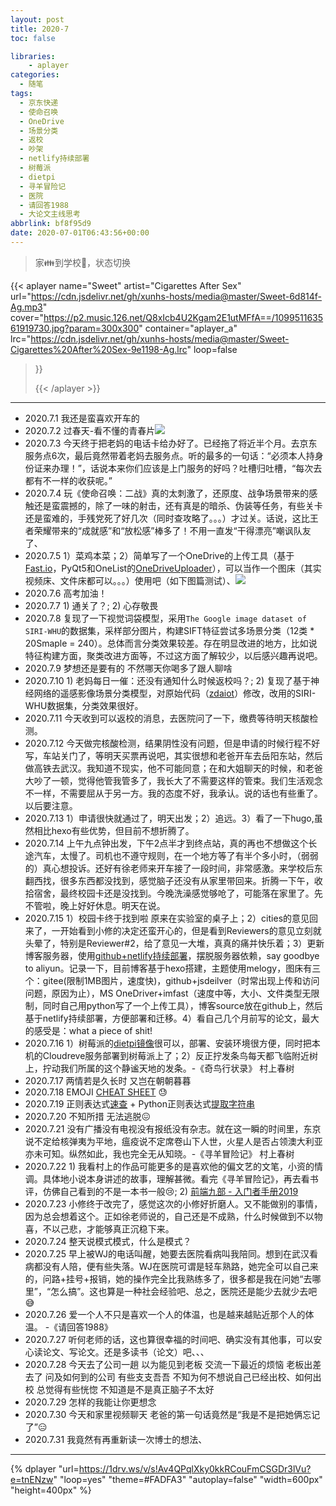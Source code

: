 ```yaml
---
layout: post
title: 2020-7
toc: false

libraries:
    - aplayer
categories:
  - 随笔
tags:
  - 京东快递
  - 使命召唤
  - OneDrive
  - 场景分类
  - 返校
  - 吵架
  - netlify持续部署
  - 树莓派
  - dietpi
  - 寻羊冒险记
  - 医院
  - 请回答1988
  - 大论文主线思考
abbrlink: bf8f95d9
date: 2020-07-01T06:43:56+00:00
---
```


> 家👪到学校🏫，状态切换



<!--more-->



{{< aplayer 
name="Sweet"
artist="Cigarettes After Sex"
url="https://cdn.jsdelivr.net/gh/xunhs-hosts/media@master/Sweet-6d814f-Ag.mp3"
cover="https://p2.music.126.net/Q8xIcb4U2Kgam2E1utMFfA==/109951163561919730.jpg?param=300x300"
container="aplayer_a" 
lrc="https://cdn.jsdelivr.net/gh/xunhs-hosts/media@master/Sweet-Cigarettes%20After%20Sex-9e1198-Ag.lrc"
loop=false 
>}}<div id="aplayer_a"></div>{{< /aplayer >}}

---


- 2020.7.1 我还是蛮喜欢开车的
- 2020.7.2 过春天-看不懂的青春片![](https://cdn.jsdelivr.net/gh/xunhs/image_host/history/uploads/images/2020/S3/20200702184542.png)
- 2020.7.3 今天终于把老妈的电话卡给办好了。已经拖了将近半个月。去京东服务点6次，最后竟然带着老妈去服务点。听的最多的一句话：“必须本人持身份证来办理！”，话说本来你们应该是上门服务的好吗？吐槽归吐槽，“每次去都有不一样的收获呢。”
- 2020.7.4 玩《使命召唤：二战》真的太刺激了，还原度、战争场景带来的感触还是蛮震撼的，除了一味的射击，还有真是的暗杀、伪装等任务，有些关卡还是蛮难的，手残党死了好几次（同时查攻略了。。。）才过关。话说，这比王者荣耀带来的“成就感”和“放松感”棒多了！不用一直发“干得漂亮”嘲讽队友了、
- 2020.7.5 1）菜鸡本菜；2）简单写了一个OneDrive的上传工具（基于[Fast.io](https://go.fast.io/sites)，PyQt5和OneList的[OneDriveUploader](https://github.com/MoeClub/OneList/tree/master/OneDriveUploader)），可以当作一个图床（其实视频床、文件床都可以。。。）使用吧（如下图篇测试）、![](https://cdn.jsdelivr.net/gh/xunhs/image_host/images/2020/7/1593962829.png)
- 2020.7.6 高考加油！
- 2020.7.7 1) 通关了？; 2) 心存敬畏
- 2020.7.8 复现了一下视觉词袋模型，采用`The Google image dataset of SIRI-WHU`的数据集，采样部分图片，构建SIFT特征尝试多场景分类（12类 * 20Smaple = 240）。总体而言分类效果较差。存在明显改进的地方，比如说特征构建方面，聚类改进方面等，不过这方面了解较少，以后感兴趣再说吧。
- 2020.7.9 梦想还是要有的 不然哪天你喝多了跟人聊啥
- 2020.7.10 1) 老妈每日一催：还没有通知什么时候返校吗？; 2) 复现了基于神经网络的遥感影像场景分类模型，对原始代码（[zdaiot](https://github.com/zdaiot/rssrai2019_scene_classification)）修改，改用的SIRI-WHU数据集，分类效果很好。
- 2020.7.11 今天收到可以返校的消息，去医院问了一下，缴费等待明天核酸检测。
- 2020.7.12 今天做完核酸检测，结果阴性没有问题，但是申请的时候行程不好写，车站关门了，等明天买票再说吧，其实很想和老爸开车去岳阳东站，然后做高铁去武汉。我知道不现实，他不可能同意；在和大姐聊天的时候，和老爸大吵了一顿，觉得他管我管多了，我长大了不需要这样的管束。我们生活观念不一样，不需要屈从于另一方。我的态度不好，我承认。说的话也有些重了。以后要注意。
- 2020.7.13 1）申请很快就通过了，明天出发；2）追远。3）看了一下hugo,虽然相比hexo有些优势，但目前不想折腾了。
- 2020.7.14 上午九点钟出发，下午2点半才到终点站，真的再也不想做这个长途汽车，太慢了。司机也不遵守规则，在一个地方等了有半个多小时，（弱弱的）真心想投诉。还好有徐老师来开车接了一段时间，非常感激。来学校后东翻西找，很多东西都没找到，感觉脑子还没有从家里带回来。折腾一下午，收拾宿舍，最终校园卡还是没找到。今晚洗澡感觉够呛了，可能落在家里了。先不管啦，晚上好好休息。明天在说。
- 2020.7.15 1）校园卡终于找到啦 原来在实验室的桌子上；2）cities的意见回来了，一开始看到小修的决定还蛮开心的，但是看到Reviewers的意见立刻就头晕了，特别是Reviewer#2，给了意见一大堆，真真的痛并快乐着；3）更新博客服务器，使用[github+netlify持续部署](https://nobige.cn/post/20191007-netlify_chi_xu_bu_shu_hexo_bo_ke/)，摆脱服务器依赖，say goodbye to aliyun。记录一下，目前博客基于hexo搭建，主题使用melogy，图床有三个：gitee(限制1MB图片，速度快)，github+jsdeilver（时常出现上传和访问问题，原因为止），MS OneDriver+imfast（速度中等，大小、文件类型无限制，同时自己用python写了一个上传工具），博客source放在github上，然后基于netlify持续部署，方便部署和迁移。4）看自己几个月前写的论文，最大的感受是：what a piece of shit!
- 2020.7.16 1）树莓派的[dietpi镜像](https://dietpi.com/phpbb/viewtopic.php?p=9#p9)很可以，部署、安装环境很方便，同时把本机的Cloudreve服务部署到树莓派上了；2）反正拧发条鸟每天都飞临附近树上，拧动我们所属的这个静谧天地的发条。-《奇鸟行状录》 村上春树
- 2020.7.17 两情若是久长时 又岂在朝朝暮暮
- 2020.7.18 EMOJI [CHEAT SHEET](https://www.webfx.com/tools/emoji-cheat-sheet/) :sweat:
- 2020.7.19 正则表达式[速查](https://www.cnblogs.com/poloyy/p/13180709.html) + Python正则表达式[提取字符串](https://blog.csdn.net/liao392781/article/details/80181088)
- 2020.7.20 不知所措 无法逃脱😖
- 2020.7.21 没有广播没有电视没有报纸没有杂志。就在这一瞬的时间里，东京说不定给核弹夷为平地，瘟疫说不定席卷山下人世，火星人是否占领澳大利亚亦未可知。纵然如此，我也完全无从知晓。-《寻羊冒险记》 村上春树
- 2020.7.22 1) 我看村上的作品可能更多的是喜欢他的偏文艺的文笔，小资的情调。具体地小说本身讲述的故事，理解甚微。看完《寻羊冒险记》，再去看书评，仿佛自己看到的不是一本书一般😢; 2) [前端九部 - 入门者手册2019](https://www.yuque.com/fe9/basic) 
- 2020.7.23 小修终于改完了，感觉这次的小修好折磨人。又不能做别的事情，因为总会想着这个。正如徐老师说的，自己还是不成熟，什么时候做到不以物喜，不以己悲，才能够真正沉稳下来。
- 2020.7.24 整天说模式模式，什么是模式？
- 2020.7.25 早上被WJ的电话叫醒，她要去医院看病叫我陪同。想到在武汉看病都没有人陪，便有些失落。WJ在医院可谓是轻车熟路，她完全可以自己来的，问路+挂号+报销，她的操作完全比我熟练多了，很多都是我在问她“去哪里”，“怎么搞”。这也算是一种社会经验吧、总之，医院还是能少去就少去吧😅
- 2020.7.26 爱一个人不只是喜欢一个人的体温，也是越来越贴近那个人的体温。 -《请回答1988》
- 2020.7.27 听何老师的话，这也算很幸福的时间吧、确实没有其他事，可以安心读论文、写论文。还是多读书（论文）吧、、、
- 2020.7.28 今天去了公司一趟 以为能见到老板 交流一下最近的烦恼 老板出差去了 问及如何到的公司 有些支支吾吾 不知为何不想说自己已经出校、如何出校 总觉得有些恍惚 不知道是不是真正脑子不太好
- 2020.7.29 怎样的我能让你更想念
- 2020.7.30 今天和家里视频聊天 老爸的第一句话竟然是“我是不是把她俩忘记了”😑
- 2020.7.31 我竟然有再重新读一次博士的想法、

***


{% dplayer  "url=https://1drv.ws/v/s!Av4QPqlXky0kkRCouFmCSGDr3lVu?e=tnENzw"  "loop=yes" "theme=#FADFA3" "autoplay=false" "width=600px" "height=400px" %} 



